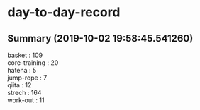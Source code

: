 # day-to-day-record  
## Summary  (2019-10-02 19:58:45.541260)  
basket : 109  
core-training : 20  
hatena : 5  
jump-rope : 7  
qiita : 12  
strech : 164  
work-out : 11  
